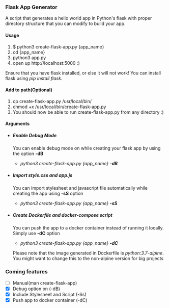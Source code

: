 ### Flask App Generator

A script that generates a hello world app in Python's flask with proper directory structure that you can modify to build your app.

#### Usage
1. $ python3 create-flask-app.py {app_name}
2. cd {app_name}
3. python3 app.py
4. open up http://localhost:5000 :)

Ensure that you have flask installed, or else it will not work! You can install flask using _pip install flask_.

#### Add to path(Optional)
1. cp create-flask-app.py /usr/local/bin/
2. chmod +x /usr/local/bin/create-flask-app.py
3. You should now be able to run create-flask-app.py from any directory :)

#### Arguments
- ##### Enable Debug Mode
    You can enable debug mode on while creating your flask app by using the option **-dB**
    - *python3 create-flask-app.py {app_name} **-dB***


- ##### Import style.css and app.js
    You can import stylesheet and javascript file automatically while creating the app using **-sS** option
    - *python3 create-flask-app.py {app_name} **-sS***


- ##### Create Dockerfile and docker-compose script
    You can push the app to a docker container instead of running it locally. Simply use **-dC** option
    - *python3 create-flask-app.py {app_name} **-dC***

    Please note that the image generated in Dockerfile is *python:3.7-alpine*. You might want to change this to the non-alpine version for big projects

### Coming features
- [ ] Manual(man create-flask-app)
- [x] Debug option on (-dB)
- [x] Include Stylesheet and Script (-Ss)
- [x] Push app to docker container (-dC)
